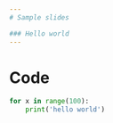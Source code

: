 ```yaml
---
# Sample slides

### Hello world
---
```

# Code

```python
for x in range(100):
    print('hello world')
```